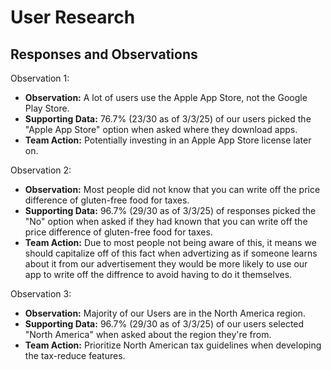 # User Research

## Responses and Observations

Observation 1:
- **Observation:** A lot of users use the Apple App Store, not the Google Play Store.
- **Supporting Data:** 76.7% (23/30 as of 3/3/25) of our users picked the "Apple App Store" option when asked where they download apps.
- **Team Action:** Potentially investing in an Apple App Store license later on.

Observation 2:
- **Observation:** Most people did not know that you can write off the price difference of gluten-free food for taxes.
- **Supporting Data:** 96.7% (29/30 as of 3/3/25) of responses picked the "No" option when asked if they had known that you can write off the price difference of gluten-free food for taxes.
- **Team Action:** Due to most people not being aware of this, it means we should capitalize off of this fact when advertizing as if someone learns about it from our advertisement they would be more likely to use our app to write off the diffrence to avoid having to do it themselves.

Observation 3:
- **Observation:** Majority of our Users are in the North America region.
- **Supporting Data:** 96.7% (29/30 as of 3/3/25) of our users selected "North America" when asked about the region they're from.
- **Team Action:** Prioritize North American tax guidelines when developing the tax-reduce features.
